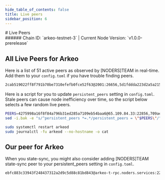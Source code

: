 ```yaml
---
hide_table_of_contents: false
title: Live peers
sidebar_position: 6
---
```


<div class="h1-with-icon icon-arkeo">
# Live Peers
</div>
###### Chain ID: `arkeo-testnet-3` | Current Node Version: `v1.0.0-prerelease`

## All Live Peers for Arkeo
Here is a list of 51 active peers as observed by [NODERS]TEAM in real-time. Add them to your `config.toml` if you have trouble finding peers.

```bash
2cab519022ff8f791b70be7310efefb0fce52f63@2001:26656,5d1fddda223d2a5a215a403f7d581b72e2839f06@152.53.125.167:25656,efc5593c0a39c14365fa8a1d6fa9366047ac21d7@62.169.17.140:55656,9303492b25e253f1ae2b145c91c23893d7e74029@94.136.189.74:26656,5a96cb060b9f2b951741e87faa4abc340c43b80a@65.109.92.163:4020,57b1807f4f64c6ce75c44dbc330fd7f990e2d73a@154.26.159.159:26656,5136d217f34aeda8b020f8a7fbfe9cf0fb041194@94.76.223.124:26656,2c09e0c11d99eb189b5134dd85f035959acbdd26@158.220.108.120:14056,294948409ba34f3cddec95b63fc0e58eaef3bf7f@65.108.232.168:48656,4b86b88dc68371d733d91ca411dfe4fa03ccbd00@158.220.108.184:14056,1c232d83ec44fc51da622c324903a5b1c32f31c7@130.255.170.126:46656,709ae59c5e9098aeacf333e1ccbaf2827e07fd8d@65.109.23.114:22856,60a1b4f4fe0fc0dbd84e65999c24d56ec3f7d172@2a01:24656,d528529015c55c2cc05c6dfef994ba25e3f0af2e@162.55.94.173:4060,42f150b90e872064cb9aaf9ce34f6fe1adf11b6b@89.58.19.231:26756,ba5e69bf31c601e91be3b876b3db29eb406cbfd9@2a01:42656,1c88bcab0f6e4b3cdfa5f9c720209bed34ad6466@2a01:11656,bf8b66267e3e1e7ac89c391658522e0a4f0dc161@5.161.70.240:14056,17579e6ebb4cd2702f8e73c2f6591c63aabeaf26@135.125.97.162:22856,b40de58ac548aeb41e37b39b0db4f339b303cd7f@88.99.137.138:21656,91275d44f34cc826d7b3fda52e00ce3c5bbead99@5.83.152.172:26656,45fd8c1219d19e941ec5bccab05b3b5f07a60b27@65.109.32.148:26136,d042526ceabfee753971c954287fc3cc1534c327@161.97.121.198:26656,2e16695859392ac1be24b3225fc270875a78d6e8@2a01:26656,283d91286d464a84081cd947bc8b2adc82503963@158.220.108.166:14056,8c2d799bcc4fbf44ef34bbd2631db5c3f4619e41@213.239.207.175:60656,1b920199be5b1d8f7e9fd8118f41c71b5dd4cf0a@195.3.223.78:55656,0dc756d145cf5cff5668c36c98cc1667351198ba@2a01:22856,893a44b8501faa22fbe2f4d61c6586f231bd1638@65.109.28.177:33656,4275998a16f8f84a796b31ed285a7109eb54baa6@65.109.84.33:22856,d579b42752617069d97c26722c0b44e3ec011e8a@65.109.92.241:10356,6610af0d76fda15346ac89a60161971931e5c7f8@94.130.164.82:22856,8eac1da41b8b1a8c33f23263f5a1eb985a411d48@5.189.137.206:26656,331bc7f589281feb335725964e979ea31841a807@213.239.194.132:15756,69f41cf2f8bc7a77f7861b23d4f45f8c9e6c2796@85.10.201.125:60856,fd1f96034775faa95ce716dc419a548e65a5ae56@65.108.206.118:36656,f59f0cc9c7eeb3009bfcfd6bcb981f54d6ac2a25@202.61.201.53:26756,cc2d620edfb26ff51f2a8c5c660ac50518d2f565@149.50.116.91:55656,0564aaa233c8741084b0c09805b8e0d251b61462@65.109.93.58:22856,875ab84707649db31d7c39977fba355b22ec835f@185.16.39.125:28656,9acdc6977fe1f8fdaacc46bcc13a72371f24b437@65.108.71.92:55926,0909dbada3305d135e4b86775a7c39b5578e5978@65.108.111.236:55926,bc8e66ad56581343fe6cab27ae989d330f46f3f7@37.27.52.25:36656,e3cc067e9d837d2a84ef171cdce1d6a83818d51f@15.204.96.26:36656,86a22aef01672e8f255bb06c945b44b2484097cf@2a01:14056,47cf665905f8b444d080ea1b2ae98e89a28e4bbf@135.181.59.175:55656,1f8aa83298752a5a1aa714e78a1674b516e8bd8b@217.182.23.122:51256,12d1156d37b3e02f79c85ad6fe5bf97903001324@144.76.112.58:13656,4daa32def4f99706f5e621250096be65af1ccdf3@2a01:22856,81bf9e7272961510e36213466e2f1df565a92e72@89.58.13.159:28656,4b7bf858df7d9db3ab33ae0fa0bf2c0e28384892@81.0.247.163:15756
```

Here is a script for you to update `persistent_peers` setting in `config.toml`. Stale peers can cause node inefficiency over time, so the script below selects a few random live peers.

```bash
PEERS=4275998a16f8f84a796b31ed285a7109eb54baa6@65.109.84.33:22856,709ae59c5e9098aeacf333e1ccbaf2827e07fd8d@65.109.23.114:22856,42f150b90e872064cb9aaf9ce34f6fe1adf11b6b@89.58.19.231:26756,4daa32def4f99706f5e621250096be65af1ccdf3@2a01:22856,12d1156d37b3e02f79c85ad6fe5bf97903001324@144.76.112.58:13656
sed -i.bak -e "s/^persistent_peers *=.*/persistent_peers = \"$PEERS\"/" ~/.arkeo/config/config.toml

sudo systemctl restart arkeod
sudo journalctl -fu arkeod --no-hostname -o cat
```

## Our peer for Arkeo
When you state-sync, you might also consider adding [NODERS]TEAM state-sync peer to your persistent_peers setting in `config.toml`.

```bash
ebfc883c33943f248437312a2d9c5d88c81bd843@arkeo-t-rpc.noders.services:22856
```